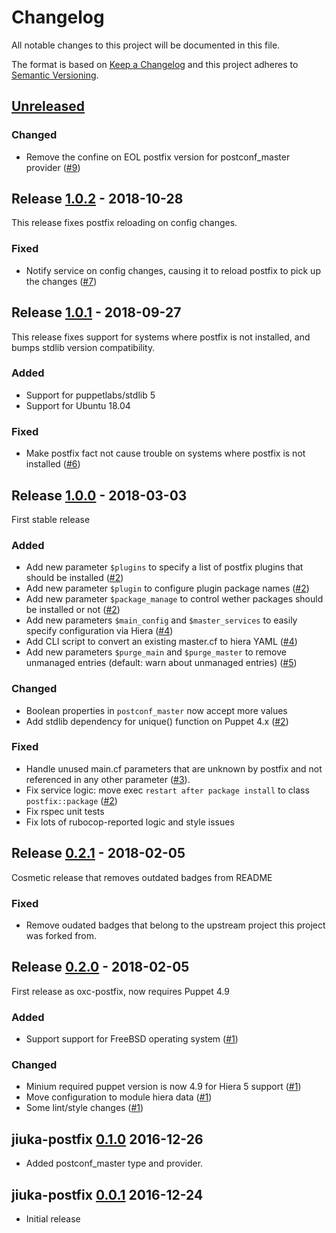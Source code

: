 # Changelog
All notable changes to this project will be documented in this file.

The format is based on [Keep a Changelog](http://keepachangelog.com/en/1.0.0/)
and this project adheres to [Semantic Versioning](http://semver.org/spec/v2.0.0.html).

## [Unreleased]
### Changed
- Remove the confine on EOL postfix version for postconf_master provider ([#9])

## Release [1.0.2] - 2018-10-28
This release fixes postfix reloading on config changes.

### Fixed
- Notify service on config changes, causing it to reload postfix to pick up the
  changes ([#7])

## Release [1.0.1] - 2018-09-27
This release fixes support for systems where postfix is not installed, and
bumps stdlib version compatibility.

### Added
- Support for puppetlabs/stdlib 5
- Support for Ubuntu 18.04

### Fixed
- Make postfix fact not cause trouble on systems where postfix is not installed ([#6])

## Release [1.0.0] - 2018-03-03
First stable release

### Added
- Add new parameter `$plugins` to specify a list of postfix plugins that should be installed ([#2])
- Add new parameter `$plugin` to configure plugin package names ([#2])
- Add new parameter `$package_manage` to control wether packages should be installed or not ([#2])
- Add new parameters `$main_config` and `$master_services` to easily specify configuration via Hiera ([#4])
- Add CLI script to convert an existing master.cf to hiera YAML ([#4])
- Add new parameters `$purge_main` and `$purge_master` to remove unmanaged entries (default: warn about unmanaged entries) ([#5])

### Changed
- Boolean properties in `postconf_master` now accept more values
- Add stdlib dependency for unique() function on Puppet 4.x ([#2])

### Fixed
- Handle unused main.cf parameters that are unknown by postfix and not referenced
  in any other parameter ([#3]).
- Fix service logic: move exec `restart after package install` to class `postfix::package` ([#2])
- Fix rspec unit tests
- Fix lots of rubocop-reported logic and style issues

## Release [0.2.1] - 2018-02-05
Cosmetic release that removes outdated badges from README

### Fixed
- Remove oudated badges that belong to the upstream project this project
  was forked from.

## Release [0.2.0] - 2018-02-05
First release as oxc-postfix, now requires Puppet 4.9

### Added
- Support support for FreeBSD operating system ([#1])

### Changed
- Minium required puppet version is now 4.9 for Hiera 5 support ([#1])
- Move configuration to module hiera data ([#1])
- Some lint/style changes ([#1])

## jiuka-postfix [0.1.0] 2016-12-26

* Added postconf_master type and provider.

## jiuka-postfix [0.0.1] 2016-12-24

* Initial release

[Unreleased]: https://github.com/oxc/puppet-postfix/compare/v1.0.2...HEAD
[1.0.2]: https://github.com/oxc/puppet-postfix/compare/v1.0.1...v1.0.2
[1.0.1]: https://github.com/oxc/puppet-postfix/compare/v1.0.0...v1.0.1
[1.0.0]: https://github.com/oxc/puppet-postfix/compare/v0.2.1...v1.0.0
[0.2.1]: https://github.com/oxc/puppet-postfix/compare/v0.2.0...v0.2.1
[0.2.0]: https://github.com/oxc/puppet-postfix/compare/v0.1.0...v0.2.0
[0.1.0]: https://github.com/oxc/puppet-postfix/compare/v0.0.1...v0.1.0
[0.0.1]: https://github.com/oxc/puppet-postfix/compare/f7d8b52...v0.0.1
[#9]: https://github.com/oxc/puppet-postfix/issues/9
[#7]: https://github.com/oxc/puppet-postfix/issues/7
[#6]: https://github.com/oxc/puppet-postfix/pull/6
[#5]: https://github.com/oxc/puppet-postfix/issues/5
[#4]: https://github.com/oxc/puppet-postfix/issues/4
[#3]: https://github.com/oxc/puppet-postfix/issues/3
[#2]: https://github.com/oxc/puppet-postfix/pull/2
[#1]: https://github.com/oxc/puppet-postfix/pull/1
